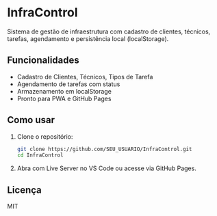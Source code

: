 # InfraControl

Sistema de gestão de infraestrutura com cadastro de clientes, técnicos, tarefas, agendamento e persistência local (localStorage).

## Funcionalidades

- Cadastro de Clientes, Técnicos, Tipos de Tarefa
- Agendamento de tarefas com status
- Armazenamento em localStorage
- Pronto para PWA e GitHub Pages

## Como usar

1. Clone o repositório:
   ```bash
   git clone https://github.com/SEU_USUARIO/InfraControl.git
   cd InfraControl
   ```

2. Abra com Live Server no VS Code ou acesse via GitHub Pages.

## Licença

MIT
